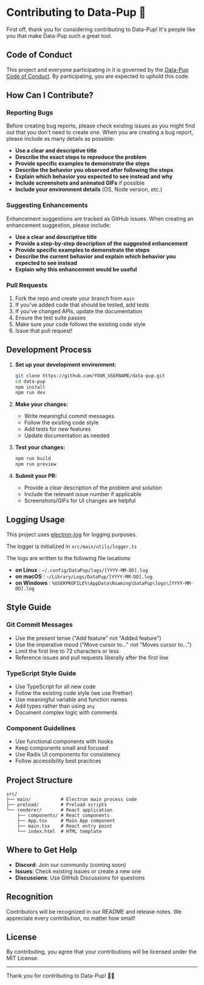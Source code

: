 # Contributing to Data-Pup 🐶

First off, thank you for considering contributing to Data-Pup! It's people like you that make Data-Pup such a great tool.

## Code of Conduct

This project and everyone participating in it is governed by the [Data-Pup Code of Conduct](CODE_OF_CONDUCT.md). By participating, you are expected to uphold this code.

## How Can I Contribute?

### Reporting Bugs

Before creating bug reports, please check existing issues as you might find out that you don't need to create one. When you are creating a bug report, please include as many details as possible:

- **Use a clear and descriptive title**
- **Describe the exact steps to reproduce the problem**
- **Provide specific examples to demonstrate the steps**
- **Describe the behavior you observed after following the steps**
- **Explain which behavior you expected to see instead and why**
- **Include screenshots and animated GIFs** if possible
- **Include your environment details** (OS, Node version, etc.)

### Suggesting Enhancements

Enhancement suggestions are tracked as GitHub issues. When creating an enhancement suggestion, please include:

- **Use a clear and descriptive title**
- **Provide a step-by-step description of the suggested enhancement**
- **Provide specific examples to demonstrate the steps**
- **Describe the current behavior and explain which behavior you expected to see instead**
- **Explain why this enhancement would be useful**

### Pull Requests

1. Fork the repo and create your branch from `main`
2. If you've added code that should be tested, add tests
3. If you've changed APIs, update the documentation
4. Ensure the test suite passes
5. Make sure your code follows the existing code style
6. Issue that pull request!

## Development Process

1. **Set up your development environment:**

   ```bash
   git clone https://github.com/YOUR_USERNAME/data-pup.git
   cd data-pup
   npm install
   npm run dev
   ```

2. **Make your changes:**
   - Write meaningful commit messages
   - Follow the existing code style
   - Add tests for new features
   - Update documentation as needed

3. **Test your changes:**

   ```bash
   npm run build
   npm run preview
   ```

4. **Submit your PR:**
   - Provide a clear description of the problem and solution
   - Include the relevant issue number if applicable
   - Screenshots/GIFs for UI changes are helpful

## Logging Usage

This project uses [electron-log](https://github.com/megahertz/electron-log) for logging purposes.

The logger is initialized in `src/main/utils/logger.ts`

The logs are written to the following file locations:

- **on Linux** : `~/.config/DataPup/logs/[YYYY-MM-DD].log`
- **on macOS** : `~/Library/Logs/DataPup/[YYYY-MM-DD].log`
- **on Windows** : `%USERPROFILE%\AppData\Roaming\DataPup\logs\[YYYY-MM-DD].log`

## Style Guide

### Git Commit Messages

- Use the present tense ("Add feature" not "Added feature")
- Use the imperative mood ("Move cursor to..." not "Moves cursor to...")
- Limit the first line to 72 characters or less
- Reference issues and pull requests liberally after the first line

### TypeScript Style Guide

- Use TypeScript for all new code
- Follow the existing code style (we use Prettier)
- Use meaningful variable and function names
- Add types rather than using `any`
- Document complex logic with comments

### Component Guidelines

- Use functional components with hooks
- Keep components small and focused
- Use Radix UI components for consistency
- Follow accessibility best practices

## Project Structure

```
src/
├── main/           # Electron main process code
├── preload/        # Preload scripts
└── renderer/       # React application
    ├── components/ # React components
    ├── App.tsx     # Main App component
    ├── main.tsx    # React entry point
    └── index.html  # HTML template
```

## Where to Get Help

- **Discord**: Join our community (coming soon)
- **Issues**: Check existing issues or create a new one
- **Discussions**: Use GitHub Discussions for questions

## Recognition

Contributors will be recognized in our README and release notes. We appreciate every contribution, no matter how small!

## License

By contributing, you agree that your contributions will be licensed under the MIT License.

---

Thank you for contributing to Data-Pup! 🐶✨
